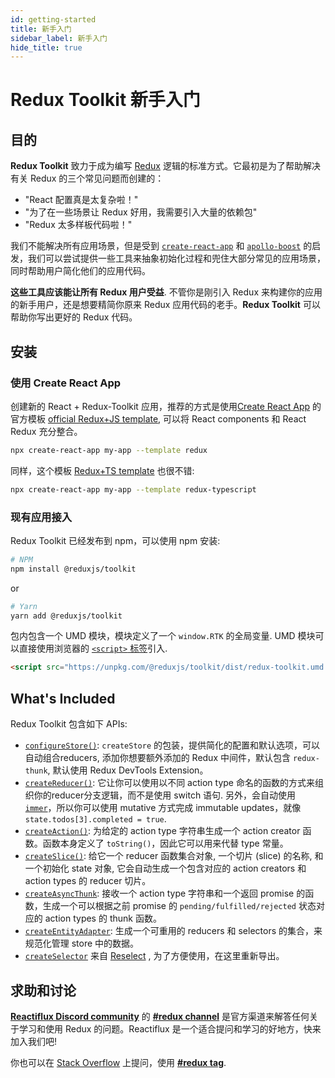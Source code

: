 ```yaml
---
id: getting-started
title: 新手入门
sidebar_label: 新手入门
hide_title: true
---
```


# Redux Toolkit 新手入门

## 目的

**Redux Toolkit** 致力于成为编写 [Redux](https://redux.js.org) 逻辑的标准方式。它最初是为了帮助解决有关 Redux 的三个常见问题而创建的：

- "React 配置真是太复杂啦！"
- "为了在一些场景让 Redux 好用，我需要引入大量的依赖包"
- "Redux 太多样板代码啦！"

我们不能解决所有应用场景，但是受到 [`create-react-app`](https://github.com/facebook/create-react-app) 和 [`apollo-boost`](https://dev-blog.apollodata.com/zero-config-graphql-state-management-27b1f1b3c2c3) 的启发，我们可以尝试提供一些工具来抽象初始化过程和兜住大部分常见的应用场景，同时帮助用户简化他们的应用代码。

**这些工具应该能让所有 Redux 用户受益**. 不管你是刚引入 Redux 来构建你的应用的新手用户，还是想要精简你原来 Redux 应用代码的老手。**Redux Toolkit** 可以帮助你写出更好的 Redux 代码。

## 安装

### 使用 Create React App

创建新的 React + Redux-Toolkit 应用，推荐的方式是使用[Create React App](https://github.com/facebook/create-react-app) 的官方模板 [official Redux+JS template](https://github.com/reduxjs/cra-template-redux), 可以将 React components 和 React Redux 充分整合。

```sh
npx create-react-app my-app --template redux
```

同样，这个模板 [Redux+TS template](https://github.com/reduxjs/cra-template-redux-typescript) 也很不错:

```sh
npx create-react-app my-app --template redux-typescript
```

### 现有应用接入

Redux Toolkit 已经发布到 npm，可以使用 npm 安装:

```bash
# NPM
npm install @reduxjs/toolkit
```

or

```bash
# Yarn
yarn add @reduxjs/toolkit
```

包内包含一个 UMD 模块，模块定义了一个 `window.RTK` 的全局变量.
UMD 模块可以直接使用浏览器的 [`<script>` 标签](https://unpkg.com/@reduxjs/toolkit/dist/redux-toolkit.umd.js)引入.

```html
<script src="https://unpkg.com/@reduxjs/toolkit/dist/redux-toolkit.umd.js"></script>
```

## What's Included

Redux Toolkit 包含如下 APIs:

- [`configureStore()`](../api/configureStore.mdx): `createStore` 的包装，提供简化的配置和默认选项，可以自动组合reducers, 添加你想要额外添加的 Redux 中间件，默认包含  `redux-thunk`, 默认使用 Redux DevTools Extension。
- [`createReducer()`](../api/createReducer.mdx): 它让你可以使用以不同 action type 命名的函数的方式来组织你的reducer分支逻辑，而不是使用 switch 语句. 另外，会自动使用 [`immer`](https://github.com/immerjs/immer)，所以你可以使用 mutative 方式完成 immutable updates，就像 `state.todos[3].completed = true`.
- [`createAction()`](../api/createAction.mdx): 为给定的 action type 字符串生成一个 action creator 函数。函数本身定义了 `toString()`，因此它可以用来代替 type 常量。
- [`createSlice()`](../api/createSlice.mdx): 给它一个 reducer 函数集合对象, 一个切片 (slice) 的名称, 和一个初始化 state 对象, 它会自动生成一个包含对应的 action creators 和 action types 的 reducer 切片。
- [`createAsyncThunk`](../api/createAsyncThunk.mdx): 接收一个 action type 字符串和一个返回 promise 的函数，生成一个可以根据之前 promise 的 `pending/fulfilled/rejected` 状态对应的 action types 的 thunk 函数。
- [`createEntityAdapter`](../api/createEntityAdapter.mdx): 生成一个可重用的 reducers 和 selectors 的集合，来规范化管理 store 中的数据。
- [`createSelector`](../api/createSelector.mdx) 来自 [Reselect](https://github.com/reduxjs/reselect) , 为了方便使用，在这里重新导出。

## 求助和讨论

**[Reactiflux Discord community](http://www.reactiflux.com)** 的 **[#redux channel](https://discord.gg/0ZcbPKXt5bZ6au5t)** 是官方渠道来解答任何关于学习和使用 Redux 的问题。Reactiflux 是一个适合提问和学习的好地方，快来加入我们吧!

你也可以在 [Stack Overflow](https://stackoverflow.com) 上提问，使用 **[#redux tag](https://stackoverflow.com/questions/tagged/redux)**.
